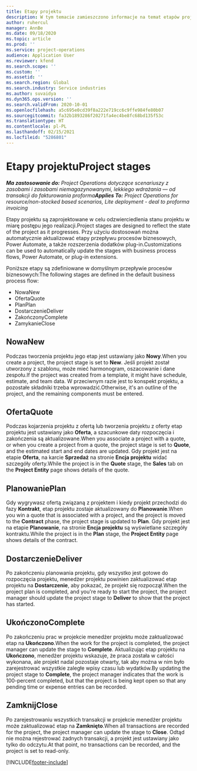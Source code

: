 ```yaml
---
title: Etapy projektu
description: W tym temacie zamieszczono informacje na temat etapów projektów, które są dostępne w Microsoft Dynamics Project operations.
author: ruhercul
manager: AnnBe
ms.date: 09/18/2020
ms.topic: article
ms.prod: ''
ms.service: project-operations
audience: Application User
ms.reviewer: kfend
ms.search.scope: ''
ms.custom: ''
ms.assetid: ''
ms.search.region: Global
ms.search.industry: Service industries
ms.author: suvaidya
ms.dyn365.ops.version: ''
ms.search.validFrom: 2020-10-01
ms.openlocfilehash: a5c695e0cd39f8a222e719cc6c9ffe984fe80b07
ms.sourcegitcommit: fa32b1893286f20271fa4ec4be8fc68bd135f53c
ms.translationtype: HT
ms.contentlocale: pl-PL
ms.lasthandoff: 02/15/2021
ms.locfileid: "5286801"
---
```

# <a name="project-stages"></a><span data-ttu-id="a27a6-103">Etapy projektu</span><span class="sxs-lookup"><span data-stu-id="a27a6-103">Project stages</span></span>

<span data-ttu-id="a27a6-104">_**Ma zastosowanie do:** Project Operations dotyczące scenariuszy z zasobami i zasobami niemagazynowanymi, lekkiego wdrażania — od transakcji do fakturowania proforma_</span><span class="sxs-lookup"><span data-stu-id="a27a6-104">_**Applies To:** Project Operations for resource/non-stocked based scenarios, Lite deployment - deal to proforma invoicing_</span></span>

<span data-ttu-id="a27a6-105">Etapy projektu są zaprojektowane w celu odzwierciedlenia stanu projektu w miarę postępu jego realizacji.</span><span class="sxs-lookup"><span data-stu-id="a27a6-105">Project stages are designed to reflect the state of the project as it progresses.</span></span> <span data-ttu-id="a27a6-106">Przy użyciu dostosowań można automatycznie aktualizować etapy przepływu procesów biznesowych, Power Automate, a także rozszerzenia dodatków plug-in.</span><span class="sxs-lookup"><span data-stu-id="a27a6-106">Customizations can be used to automatically update the stages with business process flows, Power Automate, or plug-in extensions.</span></span>

<span data-ttu-id="a27a6-107">Poniższe etapy są zdefiniowane w domyślnym przepływie procesów biznesowych:</span><span class="sxs-lookup"><span data-stu-id="a27a6-107">The following stages are defined in the default business process flow:</span></span>

- <span data-ttu-id="a27a6-108">Nowa</span><span class="sxs-lookup"><span data-stu-id="a27a6-108">New</span></span>
- <span data-ttu-id="a27a6-109">Oferta</span><span class="sxs-lookup"><span data-stu-id="a27a6-109">Quote</span></span>
- <span data-ttu-id="a27a6-110">Plan</span><span class="sxs-lookup"><span data-stu-id="a27a6-110">Plan</span></span>
- <span data-ttu-id="a27a6-111">Dostarczenie</span><span class="sxs-lookup"><span data-stu-id="a27a6-111">Deliver</span></span>
- <span data-ttu-id="a27a6-112">Zakończony</span><span class="sxs-lookup"><span data-stu-id="a27a6-112">Complete</span></span>
- <span data-ttu-id="a27a6-113">Zamykanie</span><span class="sxs-lookup"><span data-stu-id="a27a6-113">Close</span></span> 

## <a name="new"></a><span data-ttu-id="a27a6-114">Nowa</span><span class="sxs-lookup"><span data-stu-id="a27a6-114">New</span></span>

<span data-ttu-id="a27a6-115">Podczas tworzenia projektu jego etap jest ustawiany jako **Nowy**.</span><span class="sxs-lookup"><span data-stu-id="a27a6-115">When you create a project, the project stage is set to **New**.</span></span> <span data-ttu-id="a27a6-116">Jeśli projekt został utworzony z szablonu, może mieć harmonogram, oszacowanie i dane zespołu.</span><span class="sxs-lookup"><span data-stu-id="a27a6-116">If the project was created from a template, it might have schedule, estimate, and team data.</span></span> <span data-ttu-id="a27a6-117">W przeciwnym razie jest to konspekt projektu, a pozostałe składniki trzeba wprowadzić.</span><span class="sxs-lookup"><span data-stu-id="a27a6-117">Otherwise, it's an outline of the project, and the remaining components must be entered.</span></span>

## <a name="quote"></a><span data-ttu-id="a27a6-118">Oferta</span><span class="sxs-lookup"><span data-stu-id="a27a6-118">Quote</span></span>

<span data-ttu-id="a27a6-119">Podczas kojarzenia projektu z ofertą lub tworzenia projektu z oferty etap projektu jest ustawiany jako **Oferta**, a szacunkowe daty rozpoczęcia i zakończenia są aktualizowane.</span><span class="sxs-lookup"><span data-stu-id="a27a6-119">When you associate a project with a quote, or when you create a project from a quote, the project stage is set to **Quote**, and the estimated start and end dates are updated.</span></span> <span data-ttu-id="a27a6-120">Gdy projekt jest na etapie **Oferta**, na karcie **Sprzedaż** na stronie **Encja projektu** widać szczegóły oferty.</span><span class="sxs-lookup"><span data-stu-id="a27a6-120">While the project is in the **Quote** stage, the **Sales** tab on the **Project Entity** page shows details of the quote.</span></span>

## <a name="plan"></a><span data-ttu-id="a27a6-121">Planowanie</span><span class="sxs-lookup"><span data-stu-id="a27a6-121">Plan</span></span>

<span data-ttu-id="a27a6-122">Gdy wygrywasz ofertą związaną z projektem i kiedy projekt przechodzi do fazy **Kontrakt**, etap projektu zostaje aktualizowany do **Planowanie**.</span><span class="sxs-lookup"><span data-stu-id="a27a6-122">When you win a quote that is associated with a project, and the project is moved to the **Contract** phase, the project stage is updated to **Plan**.</span></span> <span data-ttu-id="a27a6-123">Gdy projekt jest na etapie **Planowanie**, na stronie **Encja projektu** są wyświetlane szczegóły kontraktu.</span><span class="sxs-lookup"><span data-stu-id="a27a6-123">While the project is in the **Plan** stage, the **Project Entity** page shows details of the contract.</span></span>

## <a name="deliver"></a><span data-ttu-id="a27a6-124">Dostarczenie</span><span class="sxs-lookup"><span data-stu-id="a27a6-124">Deliver</span></span>

<span data-ttu-id="a27a6-125">Po zakończeniu planowania projektu, gdy wszystko jest gotowe do rozpoczęcia projektu, menedżer projektu powinien zaktualizować etap projektu na **Dostarczenie**, aby pokazać, że projekt się rozpoczął.</span><span class="sxs-lookup"><span data-stu-id="a27a6-125">When the project plan is completed, and you're ready to start the project, the project manager should update the project stage to **Deliver** to show that the project has started.</span></span>

## <a name="complete"></a><span data-ttu-id="a27a6-126">Ukończono</span><span class="sxs-lookup"><span data-stu-id="a27a6-126">Complete</span></span> 

<span data-ttu-id="a27a6-127">Po zakończeniu prac w projekcie menedżer projektu może zaktualizować etap na **Ukończono**.</span><span class="sxs-lookup"><span data-stu-id="a27a6-127">When the work for the project is completed, the project manager can update the stage to **Complete**.</span></span> <span data-ttu-id="a27a6-128">Aktualizując etap projektu na **Ukończono**, menedżer projektu wskazuje, że praca została w całości wykonana, ale projekt nadal pozostaje otwarty, tak aby można w nim było zarejestrować wszystkie zaległe wpisy czasu lub wydatków.</span><span class="sxs-lookup"><span data-stu-id="a27a6-128">By updating the project stage to **Complete**, the project manager indicates that the work is 100-percent completed, but that the project is being kept open so that any pending time or expense entries can be recorded.</span></span>

## <a name="close"></a><span data-ttu-id="a27a6-129">Zamknij</span><span class="sxs-lookup"><span data-stu-id="a27a6-129">Close</span></span>

<span data-ttu-id="a27a6-130">Po zarejestrowaniu wszystkich transakcji w projekcie menedżer projektu może zaktualizować etap na **Zamknięto**.</span><span class="sxs-lookup"><span data-stu-id="a27a6-130">When all transactions are recorded for the project, the project manager can update the stage to **Close**.</span></span> <span data-ttu-id="a27a6-131">Odtąd nie można rejestrować żadnych transakcji, a projekt jest ustawiany jako tylko do odczytu.</span><span class="sxs-lookup"><span data-stu-id="a27a6-131">At that point, no transactions can be recorded, and the project is set to read-only.</span></span>



[!INCLUDE[footer-include](../includes/footer-banner.md)]